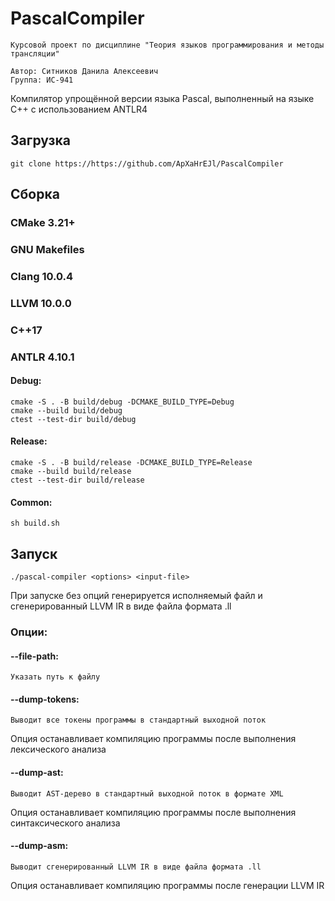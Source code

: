 # PascalCompiler
```
Курсовой проект по дисциплине "Теория языков программирования и методы трансляции"

Автор: Ситников Данила Алексеевич
Группа: ИС-941
```
Компилятор упрощённой версии языка Pascal, выполненный на языке C++ с использованием ANTLR4
## Загрузка

```
git clone https://https://github.com/ApXaHrEJl/PascalCompiler
```

## Сборка

### CMake 3.21+
### GNU Makefiles 
### Clang 10.0.4
### LLVM 10.0.0
### С++17 
### ANTLR 4.10.1


#### Debug:

```
cmake -S . -B build/debug -DCMAKE_BUILD_TYPE=Debug
cmake --build build/debug
ctest --test-dir build/debug
```

#### Release:

```
cmake -S . -B build/release -DCMAKE_BUILD_TYPE=Release
cmake --build build/release
ctest --test-dir build/release
```

#### Common:
```
sh build.sh
```

## Запуск

```
./pascal-compiler <options> <input-file>
```
При запуске без опций генерируется исполняемый файл и сгенерированный LLVM IR в виде файла формата .ll
### Опции:

#### --file-path:
```
Указать путь к файлу
```
#### --dump-tokens:
```
Выводит все токены программы в стандартный выходной поток
```
Опция останавливает компиляцию программы после выполнения лексического анализа
#### --dump-ast:
```
Выводит AST-дерево в стандартный выходной поток в формате XML
```
Опция останавливает компиляцию программы после выполнения синтаксического анализа
#### --dump-asm:
```
Выводит сгенерированный LLVM IR в виде файла формата .ll
```
Опция останавливает компиляцию программы после генерации LLVM IR

